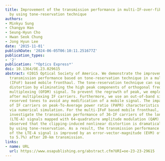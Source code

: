 ```yaml
---
title: Improvement of the transmission performance in multi-IF-over-fiber mobile fronthaul
  by using tone-reservation technique
authors:
- Minkyu Sung
- Changyo Han
- Seung-Hyun Cho
- Hwan Seok Chung
- Jong Hyun Lee
date: '2015-11-01'
publishDate: '2024-06-05T06:10:11.251677Z'
publication_types:
- '2'
publication: '*Optics Express*'
doi: 10.1364/OE.23.029615
abstract: ©2015 Optical Society of America. We demonstrate the improvement of the
  transmission performance based on tone-reservation technique in a multiple intermediatefrequency-over-fiber
  (IFoF) based mobile fronthaul. The tone-reservation technique can suppress nonlinear
  distortion by eliminating the high peak components of orthogonal frequency-division
  multiplexing (OFDM) signal. To prevent the regrowth of peak, we employ tone-reservation
  after multiplexing IF carriers. Furthermore, we use an out-of-band signal as the
  reserved tones to avoid any modification of a mobile signal. The impact of the number
  of IF carriers on peak-To-Average power ratio (PAPR) characteristics is presented
  via numerical simulation. For the multi-IFoF based mobile fronthaul, we experimentally
  investigate the transmission performance of 36-IF carriers of the long term evolution-Advanced
  (LTE-A) signals mapped with 64-quadrature amplitude modulation (QAM). It is clearly
  observed that the clipping-induced nonlinear distortion is dramatically suppressed
  by using tone-reservation. As a result, the transmission performance of 36-IF carriers
  of the LTE-A signal is improved by an error-vector-magnitude (EVM) of 4% (from 9.7%
  to 5.7%) after 20-km transmission.
links:
- name: URL
  url: https://www.osapublishing.org/abstract.cfm?URI=oe-23-23-29615
---
```

